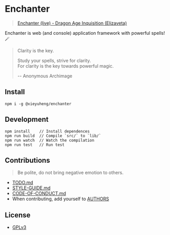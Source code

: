 # Enchanter

> [Enchanter (live) - Dragon Age Inquisition (Elizaveta)](https://www.youtube.com/watch?v=i1IC4ymq8Uk&ab_channel=elizavetamusic)

Enchanter is web (and console) application framework with powerful spells! 🪄

> Clarity is the key.
>
> Study your spells, strive for clarity. <br>
> For clarity is the key towards powerful magic.
>
> -- Anonymous Archimage

## Install

```
npm i -g @xieyuheng/enchanter
```

## Development

```
npm install    // Install dependences
npm run build  // Compile `src/` to `lib/`
npm run watch  // Watch the compilation
npm run test   // Run test
```

## Contributions

> Be polite, do not bring negative emotion to others.

- [TODO.md](TODO.md)
- [STYLE-GUIDE.md](STYLE-GUIDE.md)
- [CODE-OF-CONDUCT.md](CODE-OF-CONDUCT.md)
- When contributing, add yourself to [AUTHORS](AUTHORS)

## License

- [GPLv3](LICENSE)
